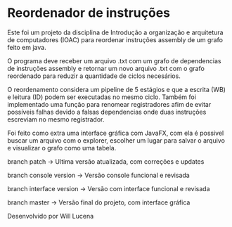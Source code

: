 # Reordenador de instruções

Este foi um projeto da disciplina de Introdução a organização e arquitetura de computadores (IOAC) para reordenar instruções assembly de um grafo feito em java.

O programa deve receber um arquivo .txt com um grafo de dependencias de instruções assembly e retornar um novo arquivo .txt com o grafo reordenado para reduzir a quantidade de ciclos necesários.

O reordenamento considera um pipeline de 5 estágios e que a escrita (WB) e leitura (ID) podem ser executadas no mesmo ciclo.
Também foi implementado uma função para renomear registradores afim de evitar possíveis falhas devido a falsas dependencias onde duas instruções escreviam no mesmo registrador.

Foi feito como extra uma interface gráfica com JavaFX, com ela é possivel buscar um arquivo com o explorer, escolher um lugar para salvar o arquivo e visualizar o grafo como uma tabela.

branch patch -> Ultima versão atualizada, com correções e updates

branch console version -> Versão console funcional e revisada

branch interface version -> Versão com interface funcional e revisada

branch master -> Versão final do projeto, com interface gráfica

Desenvolvido por Will Lucena
